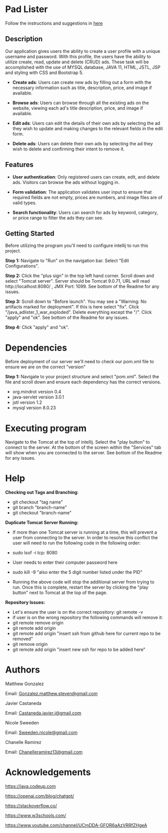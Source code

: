 # Pad Lister

Follow the instructions and suggestions in [here](https://java.codeup.com/java-iii/finish-the-adlister)

## Description
Our application gives users the ability to create a user profile with a unique username and password. With this profile, the users have the ability to utilize create, read, update and delete (CRUD) ads. These task will be accomplished with the use of MYSQL database, JAVA 11, HTML, JSTL, JSP and styling with CSS and Bootstrap 5.

-  **Create ads**: Users can create new ads by filling out a form with the necessary information such as title, description, price, and image if available.


-  **Browse ads**: Users can browse through all the existing ads on the website, viewing each ad's title description, price, and image if available.



- **Edit ads**: Users can edit the details of their own ads by selecting the ad they wish to update and making changes to the relevant fields in the edit form.


- **Delete ads**: Users can delete their own ads by selecting the ad they wish to delete and confirming their intent to remove it.




## Features

- **User authentication**: Only registered users can create, edit, and delete ads. Visitors can browse the ads without logging in.


-  **Form validation**: The application validates user input to ensure that required fields are not empty, prices are numbers, and image files are of valid types.



- **Search functionality**: Users can search for ads by keyword, category, or price range to filter the ads they can see.
## Getting Started
Before utilizing the program you'll need to configure intellij to run this project.

**Step 1:** Navigate to "Run" on the navigation bar. Select "Edit Configurations".

**Step 2:** Click the "plus sign" in the top left hand corner. Scroll down and select "Tomcat server". Server should be Tomcat 9.0.71, URL will read http://localhost:8080/ , JMX Port: 1099. See bottom of the Readme for any issues.

**Step 3:** Scroll down to "Before launch". You may see a "Warning: No artifacts marked for deployment". If this is here select "fix". Click "/java_adlister_1_war_exploded". Delete everything except the "/". Click "apply" and "ok". See bottom of the Readme for any issues.

**Step 4:** Click "apply" and "ok".


# Dependencies
Before deployment of our server we'll need to check our pom.xml file to ensure we are on the correct "version"

**Step 1:** Navigate to your project structure and select "pom.xml". Select the file and scroll down and ensure each dependency has the correct versions.



-   org.mindrot version 0.4
-   java-servlet version 3.0.1
-   jstl version  1.2
-   mysql version 8.0.23







# Executing program

Navigate to the Tomcat at the top of intellij. Select the "play button" to connect to the server. At the bottom of the screen within the "Services" tab will show when you are connected to the server. See bottom of the Readme for any issues.

# Help


**Checking out Tags and Branching**:

-  git checkout "tag name"
- git branch "branch-name"
- git checkout "branch-name"



**Duplicate Tomcat Server Running:**

-  If more than one Tomcat server is running at a time, this will prevent a user from connecting to the server.  In order to resolve this conflict the user will need to run the following code in the following order:
- sudo lsof -i tcp: 8080
- User needs to enter their computer password here
- sudo kill -9 "also enter the 5 digit number listed under the PID"


-  Running the above code will stop the additional server from trying to run. Once this is complete, restart the server by clicking the "play button" next to Tomcat at the top of the page.


**Repository Issues:**

-  Let's ensure the user is on the correct repository: git remote -v
- if user is on the wrong repository the following commands will remove it:
- git remote remove origin
- git remote add origin <ssh url here>
- git remote add origin "insert ssh from github here for current repo to be removed"
- git remove origin
- git remote add origin "insert new ssh for repo to be added here"




# Authors
Matthew Gonzalez

Email: Gonzalez.matthew.steven@gmail.com

Javier Castaneda

Email: Castaneda.javier.j@gmail.com

Nicole Sweeden

Email: Sweeden.nicole@gmail.com

Chanelle Ramirez

Email: Chanelleramirez13@gmail.com




# Acknowledgements
https://java.codeup.com

https://openai.com/blog/chatgpt/

https://stackoverflow.co/

https://www.w3schools.com/

https://www.youtube.com/channel/UCmDDA-GFOR6aAzVRRfZHgeA
